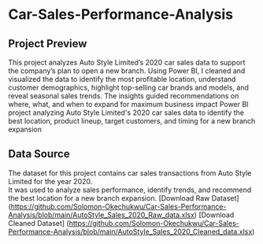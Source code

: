 # Car-Sales-Performance-Analysis

## Project Preview

This project analyzes Auto Style Limited’s 2020 car sales data to support the company’s plan to open a new branch. Using Power BI, I cleaned and visualized the data to identify the most profitable location, understand customer demographics, highlight top-selling car brands and models, and reveal seasonal sales trends. The insights guided recommendations on where, what, and when to expand for maximum business impact
Power BI project analyzing Auto Style Limited's 2020 car sales data to identify the best location, product lineup, target customers, and timing for a new branch expansion

## Data Source
The dataset for this project contains car sales transactions from Auto Style Limited for the year 2020.  
It was used to analyze sales performance, identify trends, and recommend the best location for a new branch expansion.
[Download Raw Dataset] (https://github.com/Solomon-Okechukwu/Car-Sales-Performance-Analysis/blob/main/AutoStyle_Sales_2020_Raw_data.xlsx)
[Download Cleaned Dataset] (https://github.com/Solomon-Okechukwu/Car-Sales-Performance-Analysis/blob/main/AutoStyle_Sales_2020_Cleaned_data.xlsx)
